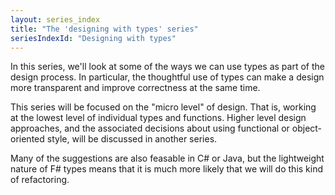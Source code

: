 ```yaml
---
layout: series_index
title: "The 'designing with types' series"
seriesIndexId: "Designing with types"
---
```


In this series, we'll look at some of the ways we can use types as part of the design process. 
In particular, the thoughtful use of types can make a design more transparent and improve correctness at the same time.

This series will be focused on the "micro level" of design. That is, working at the lowest level of individual types and functions. 
Higher level design approaches, and the associated decisions about using functional or object-oriented style, will be discussed in another series.

Many of the suggestions are also feasable in C# or Java, but the lightweight nature of F# types means that it is much more likely that we will do this kind of refactoring.

